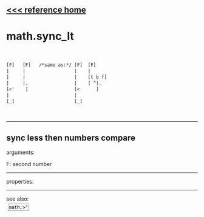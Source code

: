 [<<< reference home](ceammc_lib.md)
---

# math.sync_lt

```


[F]   [F]   /*same as:*/ [F]  [F]
|     |                  |    |
|     |                  |    [t b f]
|     |.                 |    | ^|.
[<'    ]                 [<      ]
|                        |
[_]                      [_]

            
```
---
sync less then numbers compare
---
arguments:

F: second number<br>

---
properties:


---
see also:<br>
[![math.&gt;&#39;](img/object_math.&gt;&#39;.png)](math.>'.md)
